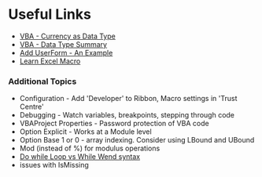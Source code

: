 # Useful Links

- [VBA - Currency as Data Type](https://docs.microsoft.com/en-us/office/vba/language/reference/user-interface-help/currency-data-type)
- [VBA - Data Type Summary](https://docs.microsoft.com/en-us/office/vba/language/reference/user-interface-help/data-type-summary)
- [Add UserForm - An Example](https://www.contextures.com/xlUserForm01.html)
- [Learn Excel Macro](https://learnexcelmacro.com/wp/)

### Additional Topics

- Configuration - Add 'Developer' to Ribbon, Macro settings in 'Trust Centre'
- Debugging - Watch variables, breakpoints, stepping through code
- VBAProject Properties - Password protection of VBA code
- Option Explicit - Works at a Module level
- Option Base 1 or 0 - array indexing. Consider using LBound and UBound
- Mod (instead of %) for modulus operations
- [Do while Loop vs While Wend syntax](https://www.quora.com/What-is-the-difference-between-a-Do-While-Loop-and-While-Wend-in-VBA-for-Excel-Both-forms-are-supported)
- issues with IsMissing
